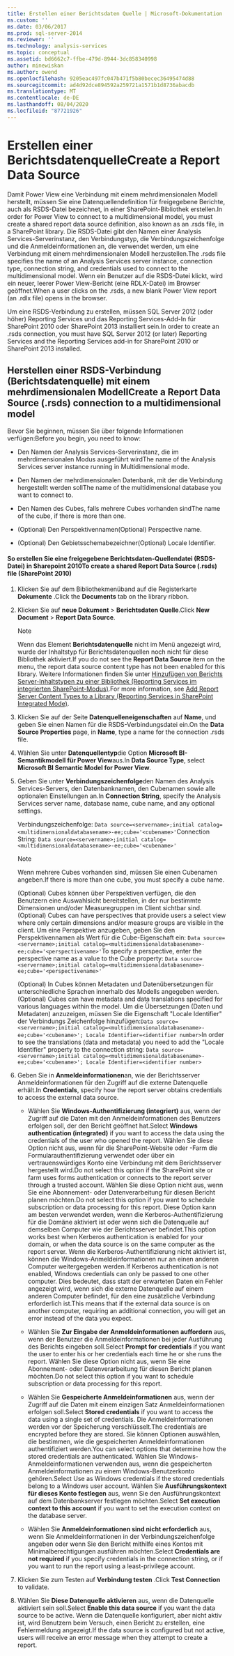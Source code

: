 ```yaml
---
title: Erstellen einer Berichtsdaten Quelle | Microsoft-Dokumentation
ms.custom: ''
ms.date: 03/06/2017
ms.prod: sql-server-2014
ms.reviewer: ''
ms.technology: analysis-services
ms.topic: conceptual
ms.assetid: bd6662c7-ffbe-479d-8944-3dc858340998
author: minewiskan
ms.author: owend
ms.openlocfilehash: 9205eac497fc047b471f5b80becec36495474d88
ms.sourcegitcommit: ad4d92dce894592a259721a1571b1d8736abacdb
ms.translationtype: MT
ms.contentlocale: de-DE
ms.lasthandoff: 08/04/2020
ms.locfileid: "87721926"
---
```

# <a name="create-a-report-data-source"></a><span data-ttu-id="9b3ae-102">Erstellen einer Berichtsdatenquelle</span><span class="sxs-lookup"><span data-stu-id="9b3ae-102">Create a Report Data Source</span></span>
  <span data-ttu-id="9b3ae-103">Damit Power View eine Verbindung mit einem mehrdimensionalen Modell herstellt, müssen Sie eine Datenquellendefinition für freigegebene Berichte, auch als RSDS-Datei bezeichnet, in einer SharePoint-Bibliothek erstellen.</span><span class="sxs-lookup"><span data-stu-id="9b3ae-103">In order for Power View to connect to a multidimensional model, you must create a shared report data source definition, also known as an .rsds file, in a SharePoint library.</span></span> <span data-ttu-id="9b3ae-104">Die RSDS-Datei gibt den Namen einer Analysis Services-Serverinstanz, den Verbindungstyp, die Verbindungszeichenfolge und die Anmeldeinformationen an, die verwendet werden, um eine Verbindung mit einem mehrdimensionalen Modell herzustellen.</span><span class="sxs-lookup"><span data-stu-id="9b3ae-104">The .rsds file specifies the name of an Analysis Services server instance, connection type, connection string, and credentials used to connect to the multidimensional model.</span></span> <span data-ttu-id="9b3ae-105">Wenn ein Benutzer auf die RSDS-Datei klickt, wird ein neuer, leerer Power View-Bericht (eine RDLX-Datei) im Browser geöffnet.</span><span class="sxs-lookup"><span data-stu-id="9b3ae-105">When a user clicks on the .rsds, a new blank Power View report (an .rdlx file) opens in the browser.</span></span>  
  
 <span data-ttu-id="9b3ae-106">Um eine RSDS-Verbindung zu erstellen, müssen SQL Server 2012 (oder höher) Reporting Services und das Reporting Services-Add-In für SharePoint 2010 oder SharePoint 2013 installiert sein.</span><span class="sxs-lookup"><span data-stu-id="9b3ae-106">In order to create an .rsds connection, you must have SQL Server 2012 (or later) Reporting Services and the Reporting Services add-in for SharePoint 2010 or SharePoint 2013 installed.</span></span>  
  
## <a name="create-a-report-data-source-rsds-connection-to-a-multidimensional-model"></a><span data-ttu-id="9b3ae-107">Herstellen einer RSDS-Verbindung (Berichtsdatenquelle) mit einem mehrdimensionalen Modell</span><span class="sxs-lookup"><span data-stu-id="9b3ae-107">Create a Report Data Source (.rsds) connection to a multidimensional model</span></span>  
 <span data-ttu-id="9b3ae-108">Bevor Sie beginnen, müssen Sie über folgende Informationen verfügen:</span><span class="sxs-lookup"><span data-stu-id="9b3ae-108">Before you begin, you need to know:</span></span>  
  
-   <span data-ttu-id="9b3ae-109">Den Namen der Analysis Services-Serverinstanz, die im mehrdimensionalen Modus ausgeführt wird</span><span class="sxs-lookup"><span data-stu-id="9b3ae-109">The name of the Analysis Services server instance running in Multidimensional mode.</span></span>  
  
-   <span data-ttu-id="9b3ae-110">Den Namen der mehrdimensionalen Datenbank, mit der die Verbindung hergestellt werden soll</span><span class="sxs-lookup"><span data-stu-id="9b3ae-110">The name of the multidimensional database you want to connect to.</span></span>  
  
-   <span data-ttu-id="9b3ae-111">Den Namen des Cubes, falls mehrere Cubes vorhanden sind</span><span class="sxs-lookup"><span data-stu-id="9b3ae-111">The name of the cube, if there is more than one.</span></span>  
  
-   <span data-ttu-id="9b3ae-112">(Optional) Den Perspektivennamen</span><span class="sxs-lookup"><span data-stu-id="9b3ae-112">(Optional) Perspective name.</span></span>  
  
-   <span data-ttu-id="9b3ae-113">(Optional) Den Gebietsschemabezeichner</span><span class="sxs-lookup"><span data-stu-id="9b3ae-113">(Optional) Locale Identifier.</span></span>  
  
#### <a name="to-create-a-shared-report-data-source-rsds-file-sharepoint-2010"></a><span data-ttu-id="9b3ae-114">So erstellen Sie eine freigegebene Berichtsdaten-Quellendatei (RSDS-Datei) in Sharepoint 2010</span><span class="sxs-lookup"><span data-stu-id="9b3ae-114">To create a shared Report Data Source (.rsds) file (SharePoint 2010)</span></span>  
  
1.  <span data-ttu-id="9b3ae-115">Klicken Sie auf dem Bibliothekmenüband auf die Registerkarte **Dokumente** .</span><span class="sxs-lookup"><span data-stu-id="9b3ae-115">Click the **Documents** tab on the library ribbon.</span></span>  
  
2.  <span data-ttu-id="9b3ae-116">Klicken Sie auf **neue Dokument**  >  **Berichtsdaten Quelle**.</span><span class="sxs-lookup"><span data-stu-id="9b3ae-116">Click **New Document** > **Report Data Source**.</span></span>  
  
    > [!NOTE]  
    >  <span data-ttu-id="9b3ae-117">Wenn das Element **Berichtsdatenquelle** nicht im Menü angezeigt wird, wurde der Inhaltstyp für Berichtsdatenquellen noch nicht für diese Bibliothek aktiviert.</span><span class="sxs-lookup"><span data-stu-id="9b3ae-117">If you do not see the **Report Data Source** item on the menu, the report data source content type has not been enabled for this library.</span></span> <span data-ttu-id="9b3ae-118">Weitere Informationen finden Sie unter [Hinzufügen von Berichts Server-Inhaltstypen zu einer Bibliothek &#40;Reporting Services im integrierten SharePoint-Modus&#41;](../../reporting-services/add-reporting-services-content-types-to-a-sharepoint-library.md).</span><span class="sxs-lookup"><span data-stu-id="9b3ae-118">For more information, see [Add Report Server Content Types to a Library &#40;Reporting Services in SharePoint Integrated Mode&#41;](../../reporting-services/add-reporting-services-content-types-to-a-sharepoint-library.md).</span></span>  
  
3.  <span data-ttu-id="9b3ae-119">Klicken Sie auf der Seite **Datenquelleneigenschaften** auf **Name**, und geben Sie einen Namen für die RSDS-Verbindungsdatei ein.</span><span class="sxs-lookup"><span data-stu-id="9b3ae-119">On the **Data Source Properties** page, in **Name**, type a name for the connection .rsds file.</span></span>  
  
4.  <span data-ttu-id="9b3ae-120">Wählen Sie unter **Datenquellentyp**die Option **Microsoft BI-Semantikmodell für Power View**aus.</span><span class="sxs-lookup"><span data-stu-id="9b3ae-120">In **Data Source Type**, select **Microsoft BI Semantic Model for Power View**.</span></span>  
  
5.  <span data-ttu-id="9b3ae-121">Geben Sie unter **Verbindungszeichenfolge**den Namen des Analysis Services-Servers, den Datenbanknamen, den Cubenamen sowie alle optionalen Einstellungen an.</span><span class="sxs-lookup"><span data-stu-id="9b3ae-121">In **Connection String**, specify the Analysis Services server name, database name, cube name, and any optional settings.</span></span>  
  
     <span data-ttu-id="9b3ae-122">Verbindungszeichenfolge: `Data source=<servername>;initial catalog=<multidimensionaldatabasename>-ee;cube='<cubename>'`</span><span class="sxs-lookup"><span data-stu-id="9b3ae-122">Connection String: `Data source=<servername>;initial catalog=<multidimensionaldatabasename>-ee;cube='<cubename>'`</span></span>  
  
    > [!NOTE]  
    >  <span data-ttu-id="9b3ae-123">Wenn mehrere Cubes vorhanden sind, müssen Sie einen Cubenamen angeben.</span><span class="sxs-lookup"><span data-stu-id="9b3ae-123">If there is more than one cube, you must specify a cube name.</span></span>  
  
     <span data-ttu-id="9b3ae-124">(Optional) Cubes können über Perspektiven verfügen, die den Benutzern eine Auswahlsicht bereitstellen, in der nur bestimmte Dimensionen und/oder Measuregruppen im Client sichtbar sind.</span><span class="sxs-lookup"><span data-stu-id="9b3ae-124">(Optional) Cubes can have perspectives that provide users a select view where only certain dimensions and/or measure groups are visible in the client.</span></span> <span data-ttu-id="9b3ae-125">Um eine Perspektive anzugeben, geben Sie den Perspektivennamen als Wert für die Cube-Eigenschaft ein: `Data source=<servername>;initial catalog=<multidimensionaldatabasename>-ee;cube='<perspectivename>'`</span><span class="sxs-lookup"><span data-stu-id="9b3ae-125">To specify a perspective, enter the perspective name as a value to the Cube property: `Data source=<servername>;initial catalog=<multidimensionaldatabasename>-ee;cube='<perspectivename>'`</span></span>  
  
     <span data-ttu-id="9b3ae-126">(Optional) In Cubes können Metadaten und Datenübersetzungen für unterschiedliche Sprachen innerhalb des Modells angegeben werden.</span><span class="sxs-lookup"><span data-stu-id="9b3ae-126">(Optional) Cubes can have metadata and data translations specified for various languages within the model.</span></span> <span data-ttu-id="9b3ae-127">Um die Übersetzungen (Daten und Metadaten) anzuzeigen, müssen Sie die Eigenschaft "Locale Identifier" der Verbindungs Zeichenfolge hinzufügen:`Data source=<servername>;initial catalog=<multidimensionaldatabasename>-ee;cube='<cubename>'; Locale Identifier=<identifier number>`</span><span class="sxs-lookup"><span data-stu-id="9b3ae-127">In order to see the translations (data and metadata) you need to add the "Locale Identifier" property to the connection string: `Data source=<servername>;initial catalog=<multidimensionaldatabasename>-ee;cube='<cubename>'; Locale Identifier=<identifier number>`</span></span>  
  
6.  <span data-ttu-id="9b3ae-128">Geben Sie in **Anmeldeinformationen**an, wie der Berichtsserver Anmeldeinformationen für den Zugriff auf die externe Datenquelle erhält.</span><span class="sxs-lookup"><span data-stu-id="9b3ae-128">In **Credentials**, specify how the report server obtains credentials to access the external data source.</span></span>  
  
    -   <span data-ttu-id="9b3ae-129">Wählen Sie **Windows-Authentifizierung (integriert)** aus, wenn der Zugriff auf die Daten mit den Anmeldeinformationen des Benutzers erfolgen soll, der den Bericht geöffnet hat.</span><span class="sxs-lookup"><span data-stu-id="9b3ae-129">Select **Windows authentication (integrated)** if you want to access the data using the credentials of the user who opened the report.</span></span> <span data-ttu-id="9b3ae-130">Wählen Sie diese Option nicht aus, wenn für die SharePoint-Website oder -Farm die Formularauthentifizierung verwendet oder über ein vertrauenswürdiges Konto eine Verbindung mit dem Berichtsserver hergestellt wird.</span><span class="sxs-lookup"><span data-stu-id="9b3ae-130">Do not select this option if the SharePoint site or farm uses forms authentication or connects to the report server through a trusted account.</span></span> <span data-ttu-id="9b3ae-131">Wählen Sie diese Option nicht aus, wenn Sie eine Abonnement- oder Datenverarbeitung für diesen Bericht planen möchten.</span><span class="sxs-lookup"><span data-stu-id="9b3ae-131">Do not select this option if you want to schedule subscription or data processing for this report.</span></span> <span data-ttu-id="9b3ae-132">Diese Option kann am besten verwendet werden, wenn die Kerberos-Authentifizierung für die Domäne aktiviert ist oder wenn sich die Datenquelle auf demselben Computer wie der Berichtsserver befindet.</span><span class="sxs-lookup"><span data-stu-id="9b3ae-132">This option works best when Kerberos authentication is enabled for your domain, or when the data source is on the same computer as the report server.</span></span> <span data-ttu-id="9b3ae-133">Wenn die Kerberos-Authentifizierung nicht aktiviert ist, können die Windows-Anmeldeinformationen nur an einen anderen Computer weitergegeben werden.</span><span class="sxs-lookup"><span data-stu-id="9b3ae-133">If Kerberos authentication is not enabled, Windows credentials can only be passed to one other computer.</span></span> <span data-ttu-id="9b3ae-134">Dies bedeutet, dass statt der erwarteten Daten ein Fehler angezeigt wird, wenn sich die externe Datenquelle auf einem anderen Computer befindet, für den eine zusätzliche Verbindung erforderlich ist.</span><span class="sxs-lookup"><span data-stu-id="9b3ae-134">This means that if the external data source is on another computer, requiring an additional connection, you will get an error instead of the data you expect.</span></span>  
  
    -   <span data-ttu-id="9b3ae-135">Wählen Sie **Zur Eingabe der Anmeldeinformationen auffordern** aus, wenn der Benutzer die Anmeldeinformationen bei jeder Ausführung des Berichts eingeben soll.</span><span class="sxs-lookup"><span data-stu-id="9b3ae-135">Select **Prompt for credentials** if you want the user to enter his or her credentials each time he or she runs the report.</span></span> <span data-ttu-id="9b3ae-136">Wählen Sie diese Option nicht aus, wenn Sie eine Abonnement- oder Datenverarbeitung für diesen Bericht planen möchten.</span><span class="sxs-lookup"><span data-stu-id="9b3ae-136">Do not select this option if you want to schedule subscription or data processing for this report.</span></span>  
  
    -   <span data-ttu-id="9b3ae-137">Wählen Sie **Gespeicherte Anmeldeinformationen** aus, wenn der Zugriff auf die Daten mit einem einzigen Satz Anmeldeinformationen erfolgen soll.</span><span class="sxs-lookup"><span data-stu-id="9b3ae-137">Select **Stored credentials** if you want to access the data using a single set of credentials.</span></span> <span data-ttu-id="9b3ae-138">Die Anmeldeinformationen werden vor der Speicherung verschlüsselt.</span><span class="sxs-lookup"><span data-stu-id="9b3ae-138">The credentials are encrypted before they are stored.</span></span> <span data-ttu-id="9b3ae-139">Sie können Optionen auswählen, die bestimmen, wie die gespeicherten Anmeldeinformationen authentifiziert werden.</span><span class="sxs-lookup"><span data-stu-id="9b3ae-139">You can select options that determine how the stored credentials are authenticated.</span></span> <span data-ttu-id="9b3ae-140">Wählen Sie Windows-Anmeldeinformationen verwenden aus, wenn die gespeicherten Anmeldeinformationen zu einem Windows-Benutzerkonto gehören.</span><span class="sxs-lookup"><span data-stu-id="9b3ae-140">Select Use as Windows credentials if the stored credentials belong to a Windows user account.</span></span> <span data-ttu-id="9b3ae-141">Wählen Sie **Ausführungskontext für dieses Konto festlegen** aus, wenn Sie den Ausführungskontext auf dem Datenbankserver festlegen möchten.</span><span class="sxs-lookup"><span data-stu-id="9b3ae-141">Select **Set execution context to this account** if you want to set the execution context on the database server.</span></span>  
  
    -   <span data-ttu-id="9b3ae-142">Wählen Sie **Anmeldeinformationen sind nicht erforderlich** aus, wenn Sie Anmeldeinformationen in der Verbindungszeichenfolge angeben oder wenn Sie den Bericht mithilfe eines Kontos mit Minimalberechtigungen ausführen möchten.</span><span class="sxs-lookup"><span data-stu-id="9b3ae-142">Select **Credentials are not required** if you specify credentials in the connection string, or if you want to run the report using a least-privilege account.</span></span>  
  
7.  <span data-ttu-id="9b3ae-143">Klicken Sie zum Testen auf **Verbindung testen** .</span><span class="sxs-lookup"><span data-stu-id="9b3ae-143">Click **Test Connection** to validate.</span></span>  
  
8.  <span data-ttu-id="9b3ae-144">Wählen Sie **Diese Datenquelle aktivieren** aus, wenn die Datenquelle aktiviert sein soll.</span><span class="sxs-lookup"><span data-stu-id="9b3ae-144">Select **Enable this data source** if you want the data source to be active.</span></span> <span data-ttu-id="9b3ae-145">Wenn die Datenquelle konfiguriert, aber nicht aktiv ist, wird Benutzern beim Versuch, einen Bericht zu erstellen, eine Fehlermeldung angezeigt.</span><span class="sxs-lookup"><span data-stu-id="9b3ae-145">If the data source is configured but not active, users will receive an error message when they attempt to create a report.</span></span>  
  
  
